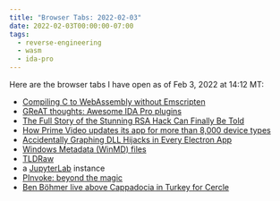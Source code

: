```yaml
---
title: "Browser Tabs: 2022-02-03"
date: 2022-02-03T00:00:00-07:00
tags:
  - reverse-engineering
  - wasm
  - ida-pro
---
```


Here are the browser tabs I have open as of Feb 3, 2022 at 14:12 MT:

  - [Compiling C to WebAssembly without Emscripten](https://surma.dev/things/c-to-webassembly/)
  - [GReAT thoughts: Awesome IDA Pro plugins](https://securelist.com/great-ida-pro-plugins/97898/)
  - [The Full Story of the Stunning RSA Hack Can Finally Be Told](https://www.wired.com/story/the-full-story-of-the-stunning-rsa-hack-can-finally-be-told/)
  - [How Prime Video updates its app for more than 8,000 device types](https://www.amazon.science/blog/how-prime-video-updates-its-app-for-more-than-8-000-device-types)
  - [Accidentally Graphing DLL Hijacks in Every Electron App](https://ctrl.red/posts/2022/01/accidentally-graphing-dll-hijacks-in-every-electron-app/)
  - [Windows Metadata (WinMD) files](https://docs.microsoft.com/en-us/uwp/winrt-cref/winmd-files)
  - [TLDRaw](https://www.tldraw.com/)
  - a [JupyterLab](https://jupyter.org/) instance
  - [PInvoke: beyond the magic](https://www.devops.lol/pinvoke-beyond-the-magic/)
  - [Ben Böhmer live above Cappadocia in Turkey for Cercle](https://www.youtube.com/watch?v=RvRhUHTV_8k)
